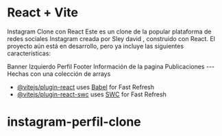 # React + Vite


Instagram Clone con React
Este es un clone de la popular plataforma de redes sociales Instagram creada por Sley david , construido con React. El proyecto aún está en desarrollo, pero ya incluye las siguientes características:

Banner Izquierdo
Perfil
Footer
Información de la pagina
Publicaciones  ---  Hechas con una colección de arrays


- [@vitejs/plugin-react](https://github.com/vitejs/vite-plugin-react/blob/main/packages/plugin-react/README.md) uses [Babel](https://babeljs.io/) for Fast Refresh
- [@vitejs/plugin-react-swc](https://github.com/vitejs/vite-plugin-react-swc) uses [SWC](https://swc.rs/) for Fast Refresh
# instagram-perfil-clone
